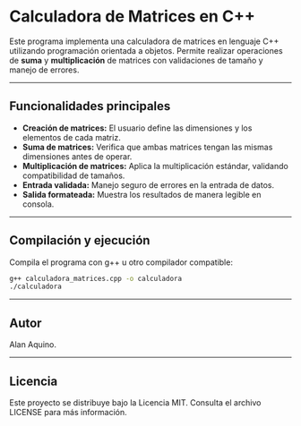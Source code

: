 # Calculadora de Matrices en C++

Este programa implementa una calculadora de matrices en lenguaje C++ utilizando programación orientada a objetos. Permite realizar operaciones de **suma** y **multiplicación** de matrices con validaciones de tamaño y manejo de errores.

---

## Funcionalidades principales

- **Creación de matrices:** El usuario define las dimensiones y los elementos de cada matriz.
- **Suma de matrices:** Verifica que ambas matrices tengan las mismas dimensiones antes de operar.
- **Multiplicación de matrices:** Aplica la multiplicación estándar, validando compatibilidad de tamaños.
- **Entrada validada:** Manejo seguro de errores en la entrada de datos.
- **Salida formateada:** Muestra los resultados de manera legible en consola.

---

## Compilación y ejecución

Compila el programa con g++ u otro compilador compatible:

   ```bash
   g++ calculadora_matrices.cpp -o calculadora
   ./calculadora
   ```

---

## Autor

Alan Aquino.

---

## Licencia

Este proyecto se distribuye bajo la Licencia MIT.
Consulta el archivo LICENSE para más información.
